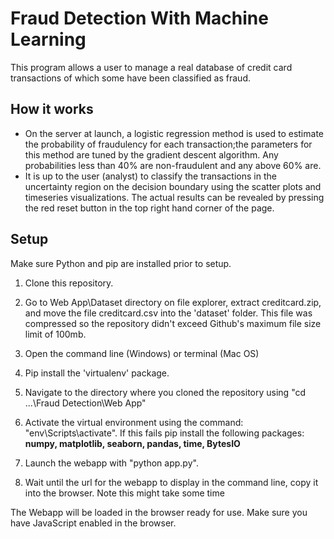 # Fraud Detection With Machine Learning

This program allows a user to manage a real database of credit card transactions of which some have been classified as fraud. 

## How it works
* On the server at launch, a logistic regression method is used to estimate the probability of fraudulency for each transaction;the parameters for this method are tuned by the gradient descent algorithm. Any probabilities less than 40% are non-fraudulent and any above 60% are.
* It is up to the user (analyst) to classify the transactions in the uncertainty region on the decision boundary using the scatter plots and timeseries visualizations.
The actual results can be revealed by pressing the red reset button in the top right hand corner of the page. 

## Setup

Make sure Python and pip are installed prior to setup.

1. Clone this repository.

2. Go to Web App\Dataset directory on file explorer, extract creditcard.zip, and move the file creditcard.csv into the 'dataset' folder. 
   This file was compressed so the repository didn't exceed Github's maximum file size limit of 100mb.
   
3. Open the command line (Windows) or terminal (Mac OS)

4. Pip install the 'virtualenv' package.

5. Navigate to the directory where you cloned the repository using "cd ...\Fraud Detection\Web App"

6. Activate the virtual environment using the command: "env\Scripts\activate".
   If this fails pip install the following packages: 
   **numpy, matplotlib, seaborn, pandas, time, BytesIO**

8. Launch the webapp with "python app.py".

9. Wait until the url for the webapp to display in the command line, copy it into the browser.
   Note this might take some time

The Webapp will be loaded in the browser ready for use. Make sure you have JavaScript enabled in the browser.
